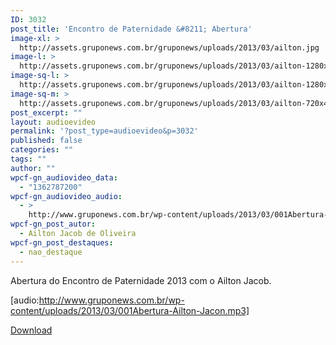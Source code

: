 ```yaml
---
ID: 3032
post_title: 'Encontro de Paternidade &#8211; Abertura'
image-xl: >
  http://assets.gruponews.com.br/gruponews/uploads/2013/03/ailton.jpg
image-l: >
  http://assets.gruponews.com.br/gruponews/uploads/2013/03/ailton-1280x483.jpg
image-sq-l: >
  http://assets.gruponews.com.br/gruponews/uploads/2013/03/ailton-1280x483.jpg
image-sq-m: >
  http://assets.gruponews.com.br/gruponews/uploads/2013/03/ailton-720x483.jpg
post_excerpt: ""
layout: audioevideo
permalink: '?post_type=audioevideo&p=3032'
published: false
categories: ""
tags: ""
author: ""
wpcf-gn_audiovideo_data:
  - "1362787200"
wpcf-gn_audiovideo_audio:
  - >
    http://www.gruponews.com.br/wp-content/uploads/2013/03/001Abertura-Ailton-Jacon.mp3
wpcf-gn_post_autor:
  - Ailton Jacob de Oliveira
wpcf-gn_post_destaques:
  - nao_destaque
---
```

Abertura do Encontro de Paternidade 2013 com o Ailton Jacob.

[audio:http://www.gruponews.com.br/wp-content/uploads/2013/03/001Abertura-Ailton-Jacon.mp3]

<a href="http://www.gruponews.com.br/wp-content/uploads/2013/03/001Abertura-Ailton-Jacon.mp3">Download</a>